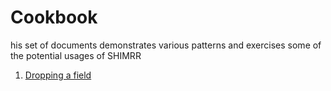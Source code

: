 # Cookbook

his set of documents demonstrates various patterns and exercises some
of the potential usages of SHIMRR

 
1. [Dropping a field](../DroppingAField.scala)